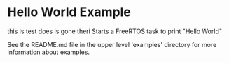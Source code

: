 # Hello World Example
this is test does is gone theri
Starts a FreeRTOS task to print "Hello World"

See the README.md file in the upper level 'examples' directory for more information about examples.
